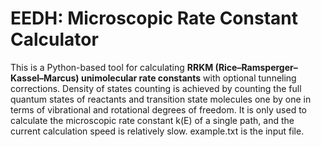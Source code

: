 # EEDH: Microscopic Rate Constant Calculator
This is a Python-based tool for calculating **RRKM (Rice–Ramsperger–Kassel–Marcus) unimolecular rate constants** with optional tunneling corrections. Density of states counting is achieved by counting the full quantum states of reactants and transition state molecules one by one in terms of vibrational and rotational degrees of freedom. It is only used to calculate the microscopic rate constant k(E) of a single path, and the current calculation speed is relatively slow.
example.txt is the input file.
